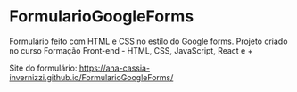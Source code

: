 # FormularioGoogleForms
Formulário feito com HTML e CSS no estilo do Google forms.
Projeto criado no curso Formação Front-end - HTML, CSS, JavaScript, React e +

Site do formulário: https://ana-cassia-invernizzi.github.io/FormularioGoogleForms/

